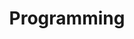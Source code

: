 ---
title: Programming
description:
image:

# Badge style
style:
    background: "#2a9d8f"
    color: "#fff"
---